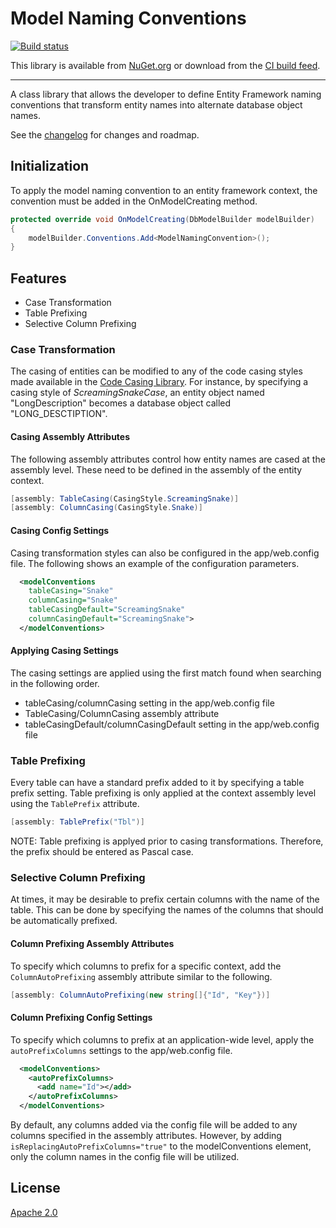 # Model Naming Conventions

[![Build status](https://ci.appveyor.com/api/projects/status/1qg4m7wfh5ihndyu?svg=true)](https://ci.appveyor.com/project/kyleherzog/modelnamingconventions)

This library is available from [NuGet.org](https://www.nuget.org/packages/ModelNamingConventions/)
or download from the [CI build feed](https://ci.appveyor.com/nuget/ModelNamingConventions).

--------------------------

A class library that allows the developer to define Entity Framework naming conventions that transform entity names into alternate database object names. 

See the [changelog](CHANGELOG.md) for changes and roadmap.

## Initialization
To apply the model naming convention to an entity framework context, the convention must be added in the OnModelCreating method.
```C#
protected override void OnModelCreating(DbModelBuilder modelBuilder)
{
    modelBuilder.Conventions.Add<ModelNamingConvention>();
}
```


## Features

- Case Transformation
- Table Prefixing
- Selective Column Prefixing

### Case Transformation
The casing of entities can be modified to any of the code casing styles made available in the [Code Casing Library](https://github.com/kyleherzog/CodeCasing). For instance, by specifying a casing style of *ScreamingSnakeCase*, an entity object named "LongDescription" becomes a database object called "LONG_DESCTIPTION".

#### Casing Assembly Attributes
The following assembly attributes control how entity names are cased at the assembly level. These need to be defined in the assembly of the entity context.
```C#
[assembly: TableCasing(CasingStyle.ScreamingSnake)]
[assembly: ColumnCasing(CasingStyle.Snake)]
```  
  

#### Casing Config Settings
Casing transformation styles can also be configured in the app/web.config file.  The following shows an example of the configuration parameters.

```xml
  <modelConventions     
    tableCasing="Snake"
    columnCasing="Snake"
    tableCasingDefault="ScreamingSnake" 
    columnCasingDefault="ScreamingSnake">
  </modelConventions>
```

#### Applying Casing Settings
The casing settings are applied using the first match found when searching in the following order.

- tableCasing/columnCasing setting in the app/web.config file
- TableCasing/ColumnCasing assembly attribute
- tableCasingDefault/columnCasingDefault setting in the app/web.config file

### Table Prefixing
Every table can have a standard prefix added to it by specifying a table prefix setting.  Table prefixing is only applied at the context assembly level using the `TablePrefix` attribute.
```C#
[assembly: TablePrefix("Tbl")]
```

NOTE: Table prefixing is applyed prior to casing transformations.  Therefore, the prefix should be entered as Pascal case.

### Selective Column Prefixing
At times, it may be desirable to prefix certain columns with the name of the table.  This can be done by specifying the names of the columns that should be automatically prefixed.

#### Column Prefixing Assembly Attributes
To specify which columns to prefix for a specific context, add the `ColumnAutoPrefixing` assembly attribute similar to the following.
```c#
[assembly: ColumnAutoPrefixing(new string[]{"Id", "Key"})]
```

#### Column Prefixing Config Settings
To specify which columns to prefix at an application-wide level, apply the `autoPrefixColumns` settings to the app/web.config file.

```xml
  <modelConventions>
    <autoPrefixColumns>
      <add name="Id"></add>      
    </autoPrefixColumns>
  </modelConventions>
```

By default, any columns added via the config file will be added to any columns specified in the assembly attributes.  However, by adding `isReplacingAutoPrefixColumns="true"` to the modelConventions element, only the column names in the config file will be utilized.


## License
[Apache 2.0](LICENSE)